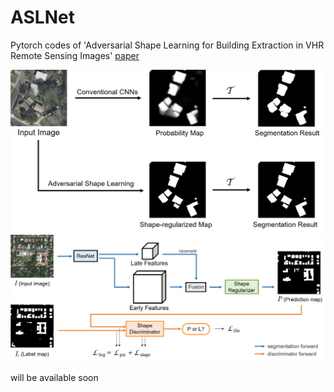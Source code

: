 # ASLNet
Pytorch codes of 'Adversarial Shape Learning for Building Extraction in VHR Remote Sensing Images' [paper](https://arxiv.org/abs/2102.11262)

![alt text](https://github.com/ggsDing/ASLNet/blob/main/Objective.png)
![alt text](https://github.com/ggsDing/ASLNet/blob/main/FlowChart.png)

will be available soon
